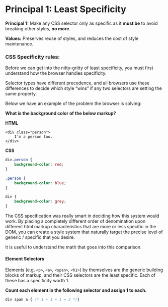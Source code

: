 # Principal 1: Least Specificity

**Principal 1:** Make any CSS selector only as specific as it **must be** to avoid breaking other styles, **no more**.

**Values:** Preserves reuse of styles, and reduces the cost of style maintenance.

### CSS Specificity rules:

Before we can get into the nitty-gritty of least specificity, you must first understand how the browser handles specificity.

Selector types have different precedence, and all browsers use these differences to decide which style “wins” if any two selectors are setting the same property.

Below we have an example of the problem the browser is solving:

**What is the background color of the below markup?**

**HTML**
``` html/xml
<div class="person">
	I'm a person too.
</div>
```

**CSS**
``` css
div.person {
	background-color: red;
}

.person {
	background-color: blue;
}

div {
	background-color: grey;
}
```

The CSS specification was really smart in deciding how this system would work. By placing a completely different order of denomination upon different html markup characteristics that are more or less specific in the DOM, you can create a style system that naturally target the precise level of generic / specific that you desire.

It is useful to understand the math that goes into this comparison.

#### Element Selectors

Elements (e.g. `<p>`, `<a>`, `<span>`, `<h1>`) by themselves are the generic building blocks
of markup, and their CSS selectors are the least specific. Each of these has a specificity worth 1.

**Count each element in the following selector and assign 1 to each.**
``` css
div span a { /* 1 + 1 + 1 = 3 */}
```
